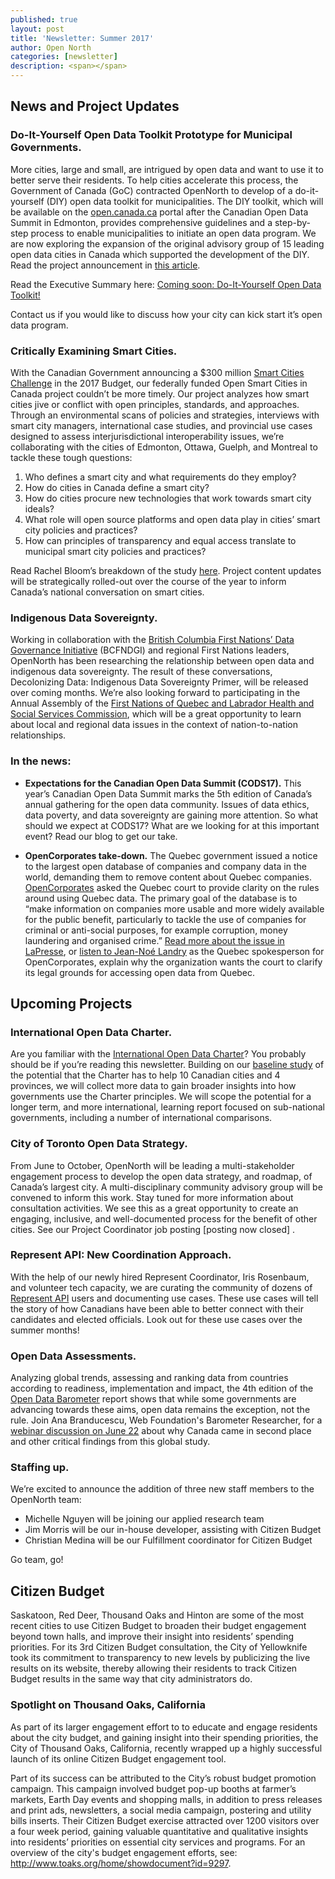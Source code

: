 ```yaml
---
published: true
layout: post
title: 'Newsletter: Summer 2017'
author: Open North
categories: [newsletter]
description: <span></span>
---
```

## News and Project Updates


### Do-It-Yourself Open Data Toolkit Prototype for Municipal Governments.
More cities, large and small, are intrigued by open data and want to use it to better serve their residents. To help cities accelerate this process, the Government of Canada (GoC) contracted OpenNorth to develop of a do-it-yourself (DIY) open data toolkit for municipalities. The DIY toolkit, which will be available on the [open.canada.ca](http://www.opennorth.ca/2017/04/01/open-smart-cities-in-canada.html) portal after the Canadian Open Data Summit in Edmonton, provides comprehensive guidelines and a step-by-step process to enable municipalities to initiate an open data program. We are now exploring the expansion of the original advisory group of 15 leading open data cities in Canada which supported the development of the DIY. Read the project announcement in [this article](http://open.canada.ca/en/blog/do-it-yourself-open-data-pilot-project-municipal-governments-now-underway).

Read the Executive Summary here: [Coming soon: Do-It-Yourself Open Data Toolkit!](http://open.canada.ca/en/blog/coming-soon-do-it-yourself-open-data-toolkit)

Contact us if you would like to discuss how your city can kick start it’s open data program.

### Critically Examining Smart Cities.
With the Canadian Government announcing a $300 million [Smart Cities Challenge](http://www.infrastructure.gc.ca/plan/cities-villes-eng.html) in the 2017 Budget, our federally funded Open Smart Cities in Canada project couldn’t be more timely. Our project analyzes how smart cities jive or conflict with open principles, standards, and approaches. Through an environmental scans of policies and strategies, interviews with smart city managers, international case studies, and provincial use cases designed to assess interjurisdictional interoperability issues, we’re collaborating with the cities of Edmonton, Ottawa, Guelph, and Montreal to tackle these tough questions:

1. Who defines a smart city and what requirements do they employ?
2. How do cities in Canada define a smart city?
3. How do cities procure new technologies that work towards smart city ideals?
4. What role will open source platforms and open data play in cities’ smart city policies and practices?
5. How can principles of transparency and equal access translate to municipal smart city policies and practices?

Read Rachel Bloom’s breakdown of the study [here](http://www.opennorth.ca/2017/04/01/open-smart-cities-in-canada.html). Project content updates will be strategically rolled-out over the course of the year to inform Canada’s national conversation on smart cities.

### Indigenous Data Sovereignty.
Working in collaboration with the [British Columbia First Nations’ Data Governance Initiative](http://www.bcfndgi.com/data-governance/) (BCFNDGI) and regional First Nations leaders, OpenNorth has been researching the relationship between open data and indigenous data sovereignty. The result of these conversations, Decolonizing Data: Indigenous Data Sovereignty Primer, will be released over coming months. We’re also looking forward to participating in the Annual Assembly of the [First Nations of Quebec and Labrador Health and Social Services Commission](https://www.cssspnql.com/en/fnqlhssc), which will be a great opportunity to learn about local and regional data issues in the context of nation-to-nation relationships.

### In the news:

* **Expectations for the Canadian Open Data Summit (CODS17).** This year’s Canadian Open Data Summit marks the 5th edition of Canada’s annual gathering for the open data community. Issues of data ethics, data poverty, and data sovereignty are gaining more attention. So what should we expect at CODS17? What are we looking for at this important event? Read our blog to get our take.

* **OpenCorporates take-down.** The Quebec government issued a notice to the largest open database of companies and company data in the world, demanding them to remove content about Quebec companies. [OpenCorporates](http://open.canada.ca/en/blog/coming-soon-do-it-yourself-open-data-toolkit) asked the Quebec court to provide clarity on the rules around using Quebec data. The primary goal of the database is to “make information on companies more usable and more widely available for the public benefit, particularly to tackle the use of companies for criminal or anti-social purposes, for example corruption, money laundering and organised crime.” [Read more about the issue in LaPresse](http://plus.lapresse.ca/screens/76bba516-71ed-4b03-a17b-d02d68a7a200%7CABTNjN6-D~P_.html), or [listen to Jean-Noé Landry](http://www.cbc.ca/player/play/920478275970) as the Quebec spokesperson for OpenCorporates, explain why the organization wants the court to clarify its legal grounds for accessing open data from Quebec.

## Upcoming Projects

### International Open Data Charter.
Are you familiar with the [International Open Data Charter](http://opendatacharter.net/ )? You probably should be if you’re reading this newsletter. Building on our [baseline study](http://www.opennorth.ca/2017/01/30/final-report-aligning-canadian-open-data-programs-with-international-best-practices.html) of the potential that the Charter has to help 10 Canadian cities and 4 provinces, we will collect more data to gain broader insights into how governments use the Charter principles. We will scope the potential for a longer term, and more international, learning report focused on sub-national governments, including a number of international comparisons.

### City of Toronto Open Data Strategy.
From June to October, OpenNorth will be leading a multi-stakeholder engagement process to develop the open data strategy, and roadmap, of Canada’s largest city. A multi-disciplinary community advisory group will be convened to inform this work. Stay tuned for more information about consultation activities. We see this as a great opportunity to create an engaging, inclusive, and well-documented process for the benefit of other cities. See our Project Coordinator job posting [posting now closed] .

### Represent API: New Coordination Approach.
With the help of our newly hired Represent Coordinator, Iris Rosenbaum, and volunteer tech capacity, we are curating the community of dozens of [Represent API](https://represent.opennorth.ca/) users and documenting use cases. These use cases will tell the story of how Canadians have been able to better connect with their candidates and elected officials. Look out for these use cases over the summer months!

### Open Data Assessments.
Analyzing global trends, assessing and ranking data from countries according to readiness, implementation and impact, the 4th edition of the [Open Data Barometer](http://opendatabarometer.org/) report shows that while some governments are advancing towards these aims, open data remains the exception, not the rule. Join Ana Branducescu, Web Foundation's Barometer Researcher, for a [webinar discussion on June 22](https://www.eventbrite.ca/e/open-data-barometer-report-and-the-state-of-open-data-in-canada-registration-34988759321) about why Canada came in second place and other critical findings from this global study.  


### Staffing up.
We’re excited to announce the addition of three new staff members to the OpenNorth team:
* Michelle Nguyen will be joining our applied research team
* Jim Morris will be our in-house developer, assisting with Citizen Budget
* Christian Medina will be our Fulfillment coordinator for Citizen Budget

Go team, go!


## Citizen Budget
Saskatoon, Red Deer, Thousand Oaks and Hinton are some of the most recent cities to use Citizen Budget to broaden their budget engagement beyond town halls, and improve their insight into residents’ spending priorities. For its 3rd Citizen Budget consultation, the City of Yellowknife took its commitment to transparency to new levels by publicizing the live results on its website, thereby allowing their residents to track Citizen Budget results in the same way that city administrators do.

### Spotlight on Thousand Oaks, California
As part of its larger engagement effort to to educate and engage residents about the city budget, and gaining insight into their spending priorities, the City of Thousand Oaks, California, recently wrapped up a highly successful launch of its online Citizen Budget engagement tool.  

Part of its success can be attributed to the City’s robust budget promotion campaign. This campaign involved budget pop-up booths at farmer’s markets, Earth Day events and shopping malls, in addition to press releases and print ads, newsletters, a social media campaign, postering and utility bills inserts. Their Citizen Budget exercise attracted over 1200 visitors over a four week period, gaining valuable quantitative and qualitative insights into residents’ priorities on essential city services and programs. For an overview of the city's budget engagement efforts, see:  http://www.toaks.org/home/showdocument?id=9297.
